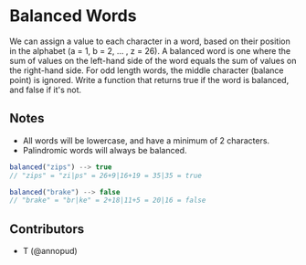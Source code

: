 # Balanced Words

We can assign a value to each character in a word, based on their position in the alphabet (a = 1, b = 2, ... , z = 26). A balanced word is one where the sum of values on the left-hand side of the word equals the sum of values on the right-hand side. For odd length words, the middle character (balance point) is ignored.
Write a function that returns true if the word is balanced, and false if it's not.

## Notes

- All words will be lowercase, and have a minimum of 2 characters.
- Palindromic words will always be balanced.

```js
balanced("zips") --> true
// "zips" = "zi|ps" = 26+9|16+19 = 35|35 = true

balanced("brake") --> false
// "brake" = "br|ke" = 2+18|11+5 = 20|16 = false
```

## Contributors

- T (@annopud)
